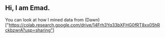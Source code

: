 ## Hi, I am Emad.


You can look at how I mined data from (Dawn)["https://colab.research.google.com/drive/14Frh3Yq33bXFHG0fRT8xx05hRckbzwrA?usp=sharing"]

